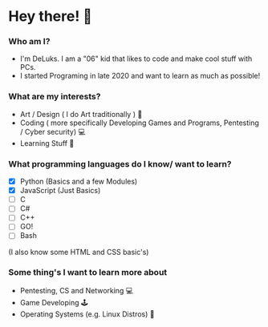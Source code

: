 # Hey there! :wave:
### Who am I?
- I'm DeLuks. I am a "06" kid that likes to code and make cool stuff with PCs. 
- I started Programing in  late 2020 and want to learn as much as possible!

### What are my interests?
- Art / Design ( I do Art traditionally ) :pencil:
- Coding ( more specifically Developing Games and Programs, Pentesting / Cyber security) :computer:
- Learning Stuff :book:

### What programming languages do I know/ want to learn?
- [x] Python (Basics and a few Modules)
- [x] JavaScript (Just Basics)
- [ ] C
- [ ] C#
- [ ] C++
- [ ] GO!
- [ ] Bash

(I also know some HTML and CSS basic's)

### Some thing's I want to learn more about

- Pentesting, CS and Networking :computer:
- Game Developing :joystick:
- Operating Systems (e.g. Linux Distros) :penguin:

